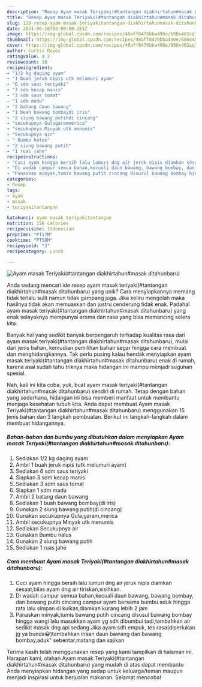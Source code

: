 ```yaml
---
description: "Resep Ayam masak Teriyaki(#tantangan diakhirtahun#masak ditahunbaru) yang Enak"
title: "Resep Ayam masak Teriyaki(#tantangan diakhirtahun#masak ditahunbaru) yang Enak"
slug: 128-resep-ayam-masak-teriyakitantangan-diakhirtahunmasak-ditahunbaru-yang-enak
date: 2021-06-16T03:00:00.261Z
image: https://img-global.cpcdn.com/recipes/48aff0476bba490e/680x482cq70/ayam-masak-teriyakitantangan-diakhirtahunmasak-ditahunbaru-foto-resep-utama.jpg
thumbnail: https://img-global.cpcdn.com/recipes/48aff0476bba490e/680x482cq70/ayam-masak-teriyakitantangan-diakhirtahunmasak-ditahunbaru-foto-resep-utama.jpg
cover: https://img-global.cpcdn.com/recipes/48aff0476bba490e/680x482cq70/ayam-masak-teriyakitantangan-diakhirtahunmasak-ditahunbaru-foto-resep-utama.jpg
author: Curtis Reyes
ratingvalue: 4.2
reviewcount: 10
recipeingredient:
- "1/2 kg daging ayam"
- "1 buah jeruk nipis utk melumuri ayam"
- "6 sdm saus teriyaki"
- "3 sdm kecap manis"
- "3 sdm saus tomat"
- "1 sdm madu"
- "2 batang daun bawang"
- "1 buah bawang bombaydi iris"
- "2 siung bawang putihdi cincang"
- "secukupnya Gulagarammerica"
- "secukupnya Minyak utk menumis"
- "Secukupnya air"
- " Bumbu halus"
- "2 siung bawang putih"
- "1 ruas jahe"
recipeinstructions:
- "Cuci ayam hingga bersih lalu lumuri dng air jeruk nipis diamkan sesaat,bilas ayam dng air tiriskan,sisihkan."
- "Di wadah campur semua bahan,kecuali daun bawang, bawang bombay, dan bawang putih cincang campur ayam bersama bumbu aduk hingga rata lalu simpan di kulkas,diamkan kurang lebih 2 jam"
- "Panaskan minyak,tumis bawang putih cincang disusul bawang bombay hingga wangi lalu masukkan ayam yg sdh dibumbui tadi,tambahkan air sedikit masak dng api sedang.Jika ayam sdh empuk, tes rasa(diperlukan jg ya bunda😀)tambahkan irisan daun bawang dan bawang bombay,aduk&#34; sebentar,matang dan sajikan"
categories:
- Resep
tags:
- ayam
- masak
- teriyakitantangan

katakunci: ayam masak teriyakitantangan 
nutrition: 156 calories
recipecuisine: Indonesian
preptime: "PT17M"
cooktime: "PT58M"
recipeyield: "3"
recipecategory: Lunch

---
```



![Ayam masak Teriyaki(#tantangan diakhirtahun#masak ditahunbaru)](https://img-global.cpcdn.com/recipes/48aff0476bba490e/680x482cq70/ayam-masak-teriyakitantangan-diakhirtahunmasak-ditahunbaru-foto-resep-utama.jpg)

Anda sedang mencari ide resep ayam masak teriyaki(#tantangan diakhirtahun#masak ditahunbaru) yang unik? Cara menyiapkannya memang tidak terlalu sulit namun tidak gampang juga. Jika keliru mengolah maka hasilnya tidak akan memuaskan dan justru cenderung tidak enak. Padahal ayam masak teriyaki(#tantangan diakhirtahun#masak ditahunbaru) yang enak selayaknya mempunyai aroma dan rasa yang bisa memancing selera kita.



Banyak hal yang sedikit banyak berpengaruh terhadap kualitas rasa dari ayam masak teriyaki(#tantangan diakhirtahun#masak ditahunbaru), mulai dari jenis bahan, kemudian pemilihan bahan segar hingga cara membuat dan menghidangkannya. Tak perlu pusing kalau hendak menyiapkan ayam masak teriyaki(#tantangan diakhirtahun#masak ditahunbaru) enak di rumah, karena asal sudah tahu triknya maka hidangan ini mampu menjadi suguhan spesial.


Nah, kali ini kita coba, yuk, buat ayam masak teriyaki(#tantangan diakhirtahun#masak ditahunbaru) sendiri di rumah. Tetap dengan bahan yang sederhana, hidangan ini bisa memberi manfaat untuk membantu menjaga kesehatan tubuh kita. Anda dapat membuat Ayam masak Teriyaki(#tantangan diakhirtahun#masak ditahunbaru) menggunakan 15 jenis bahan dan 3 langkah pembuatan. Berikut ini langkah-langkah dalam membuat hidangannya.

<!--inarticleads1-->

##### Bahan-bahan dan bumbu yang dibutuhkan dalam menyiapkan Ayam masak Teriyaki(#tantangan diakhirtahun#masak ditahunbaru):

1. Sediakan 1/2 kg daging ayam
1. Ambil 1 buah jeruk nipis (utk melumuri ayam)
1. Sediakan 6 sdm saus teriyaki
1. Siapkan 3 sdm kecap manis
1. Sediakan 3 sdm saus tomat
1. Siapkan 1 sdm madu
1. Ambil 2 batang daun bawang
1. Sediakan 1 buah bawang bombay(di iris)
1. Gunakan 2 siung bawang putih(di cincang)
1. Gunakan secukupnya Gula,garam,merica
1. Ambil secukupnya Minyak utk menumis
1. Sediakan Secukupnya air
1. Gunakan  Bumbu halus
1. Gunakan 2 siung bawang putih
1. Sediakan 1 ruas jahe




<!--inarticleads2-->

##### Cara membuat Ayam masak Teriyaki(#tantangan diakhirtahun#masak ditahunbaru):

1. Cuci ayam hingga bersih lalu lumuri dng air jeruk nipis diamkan sesaat,bilas ayam dng air tiriskan,sisihkan.
1. Di wadah campur semua bahan,kecuali daun bawang, bawang bombay, dan bawang putih cincang campur ayam bersama bumbu aduk hingga rata lalu simpan di kulkas,diamkan kurang lebih 2 jam
1. Panaskan minyak,tumis bawang putih cincang disusul bawang bombay hingga wangi lalu masukkan ayam yg sdh dibumbui tadi,tambahkan air sedikit masak dng api sedang.Jika ayam sdh empuk, tes rasa(diperlukan jg ya bunda😀)tambahkan irisan daun bawang dan bawang bombay,aduk&#34; sebentar,matang dan sajikan




Terima kasih telah menggunakan resep yang kami tampilkan di halaman ini. Harapan kami, olahan Ayam masak Teriyaki(#tantangan diakhirtahun#masak ditahunbaru) yang mudah di atas dapat membantu Anda menyiapkan hidangan yang sedap untuk keluarga/teman maupun menjadi inspirasi untuk berjualan makanan. Selamat mencoba!
